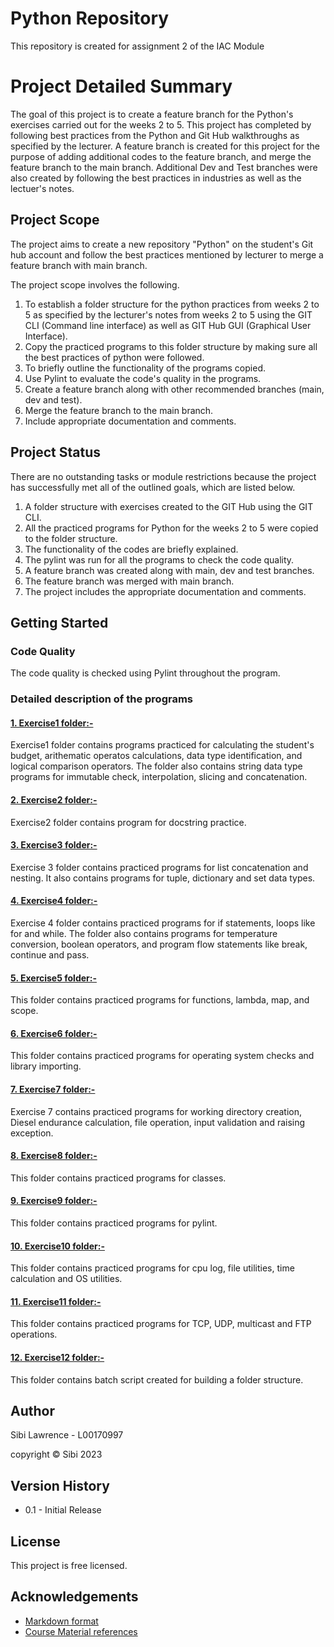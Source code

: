# Python Repository
This repository is created for assignment 2 of the IAC Module

# Project Detailed Summary

The goal of this project is to create a feature branch for the Python's exercises carried out for the weeks 2 to 5. This project has completed by following best practices from the Python and Git Hub walkthroughs as specified by the lecturer. A feature branch is created for this project for the purpose of adding additional codes to the feature branch, and merge the feature branch to the main branch. Additional Dev and Test branches were also created by following the best practices in industries as well as the lectuer's notes.   

## **Project Scope**

The project aims to create a new repository "Python" on the student's Git hub account and follow the best practices mentioned by lecturer to merge a feature branch with main branch.  

The project scope involves the following.
1. To establish a folder structure for the python practices from weeks 2 to 5 as specified by the lecturer's notes from weeks 2 to 5 using the GIT CLI (Command line interface) as well as GIT Hub GUI (Graphical User Interface).
2. Copy the practiced programs to this folder structure by making sure all the best practices of python were followed.
3. To briefly outline the functionality of the programs copied.
4. Use Pylint to evaluate the code's quality in the programs.
5. Create a feature branch along with other recommended branches (main, dev and test).
6. Merge the feature branch to the main branch.
7. Include appropriate documentation and comments.

## **Project Status**

There are no outstanding tasks or module restrictions because the project has successfully met all of the outlined goals, which are listed below.

1. A folder structure with exercises created to the GIT Hub using the GIT CLI.
2. All the practiced programs for Python for the weeks 2 to 5 were copied to the folder structure. 
3. The functionality of the codes are briefly explained. 
4. The pylint was run for all the programs to check the code quality. 
5. A feature branch was created along with main, dev and test branches.
6. The feature branch was merged with main branch. 
7. The project includes the appropriate documentation and comments.

## **Getting Started**

### **Code Quality**
The code quality is checked using Pylint throughout the program.

### **Detailed description of the programs**

#### <u>**1. Exercise1 folder:-**</u>
Exercise1 folder contains programs practiced for calculating the student's budget, arithematic operatos calculations, data type identification, and logical comparison operators. The folder also contains string data type programs for immutable check, interpolation, slicing and concatenation.

#### <u>**2. Exercise2 folder:-**</u>
Exercise2 folder contains program for docstring practice.

#### <u>**3. Exercise3 folder:-**</u>
Exercise 3 folder contains practiced programs for list concatenation and nesting. It also contains programs for tuple, dictionary and set data types.

#### <u>**4. Exercise4 folder:-**</u>
Exercise 4 folder contains practiced programs for if statements, loops like for and while. The folder also contains programs for temperature conversion, boolean operators, and program flow statements like break, continue and pass.

#### <u>**5. Exercise5 folder:-**</u>
This folder contains practiced programs for functions, lambda, map, and scope.

#### <u>**6. Exercise6 folder:-**</u>

This folder contains practiced programs for operating system checks and library importing. 

#### <u>**7. Exercise7 folder:-**</u>

Exercise 7 contains practiced programs for working directory creation, Diesel endurance calculation, file operation, input validation and raising exception.

#### <u>**8. Exercise8 folder:-**</u>

This folder contains practiced programs for classes.

#### <u>**9. Exercise9 folder:-**</u>

This folder contains practiced programs for pylint.

#### <u>**10. Exercise10 folder:-**</u>

This folder contains practiced programs for cpu log, file utilities, time calculation and OS utilities.

#### <u>**11. Exercise11 folder:-**</u>

This folder contains practiced programs for TCP, UDP, multicast and FTP operations.

#### <u>**12. Exercise12 folder:-**</u>

This folder contains batch script created for building a folder structure.

## **Author**

Sibi Lawrence - L00170997

copyright © Sibi 2023

## **Version History**

* 0.1 - Initial Release

## **License**

This project is free licensed.

## **Acknowledgements**

* [Markdown format](https://gist.github.com/DomPizzie/7a5ff55ffa9081f2de27c315f5018afc)
* [Course Material references](https://lyitbb.blackboard.com/ultra/courses/_56617_1/cl/outline)
